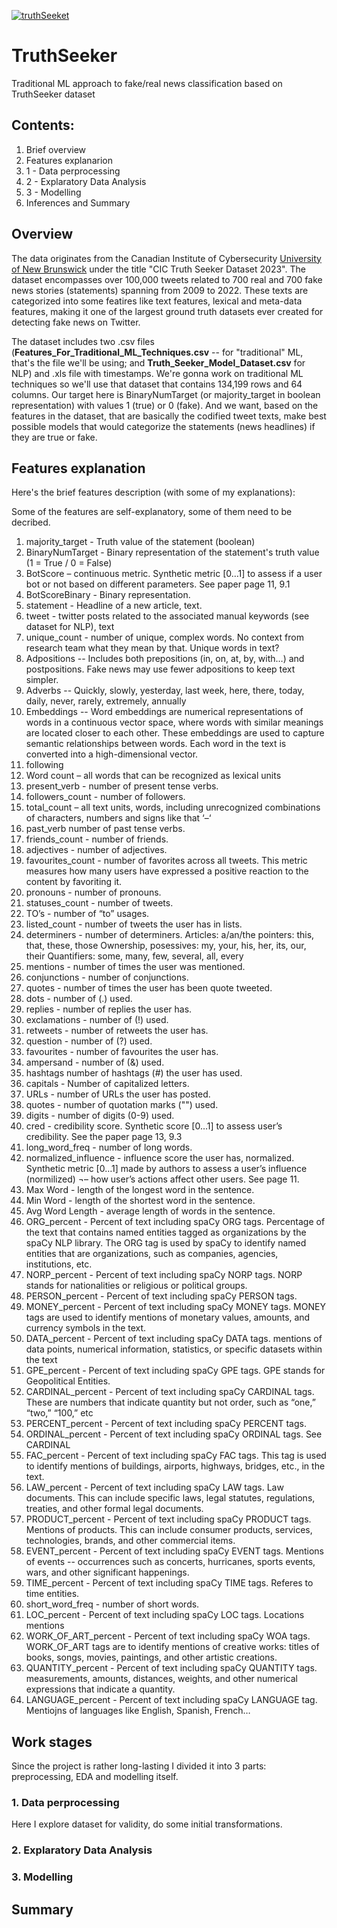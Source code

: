 [![truthSeeket](https://i.postimg.cc/wB3n43J9/temp-Imagec2-Nze9.avif)](https://postimg.cc/cKyDrxXz)
# TruthSeeker
Traditional ML approach to fake/real news classification based on TruthSeeker dataset

## Contents:
1. Brief overview
2. Features explanarion
3. 1 - Data perprocessing
4. 2 - Explaratory Data Analysis
5. 3 - Modelling
6. Inferences and Summary

## Overview

The data originates from the Canadian Institute of Cybersecurity [University of New Brunswick](https://www.unb.ca/cic/about/index.html) under the title "CIC Truth Seeker Dataset 2023". The dataset encompasses over 100,000 tweets related to 700 real and 700 fake news stories (statements) spanning from 2009 to 2022. These texts are categorized into some featires like text features, lexical and meta-data features, making it one of the largest ground truth datasets ever created for detecting fake news on Twitter. 

The dataset includes two .csv files (**Features_For_Traditional_ML_Techniques.csv** -- for "traditional" ML, that's the file we'll be using; and **Truth_Seeker_Model_Dataset.csv** for NLP) and .xls file with timestamps. We're gonna work on traditional ML techniques so we'll use that dataset that contains 134,199 rows and 64 columns. Our target here is BinaryNumTarget (or majority_target in boolean representation) with values 1 (true) or 0 (fake). And we want, based on the features in the dataset, that are basically the codified tweet texts, make best possible models that would categorize the statements (news headlines) if they are true or fake.

## Features explanation

Here's the brief features description (with some of my explanations):

Some of the features are self-explanatory, some of them need to be decribed.

1.	majority_target - Truth value of the statement (boolean)
2.	BinaryNumTarget - Binary representation of the statement's truth value (1 = True / 0 = False)
3.	BotScore – continuous metric. Synthetic metric [0…1] to assess if a user bot or not based on different parameters. See paper page 11, 9.1
4.	BotScoreBinary - Binary representation.
5.	statement - Headline of a new article, text. 
6.	tweet - twitter posts related to the associated manual keywords (see dataset for NLP), text
7.	unique_count - number of unique, complex words. No context from research team what they mean by that. Unique words in text?
8.	Adpositions -- Includes both prepositions (in, on, at, by, with…) and postpositions.
Fake news may use fewer adpositions to keep text simpler.
9.	Adverbs -- Quickly, slowly, yesterday, last week, here, there, today, daily, never, rarely, extremely, annually
10.	Embeddings -- Word embeddings are numerical representations of words in a continuous vector space, where words with similar meanings are located closer to each other. These embeddings are used to capture semantic relationships between words. Each word in the text is converted into a high-dimensional vector.
11.	following
12.	Word count – all words that can be recognized as lexical units
13.	present_verb - number of present tense verbs.
14.	followers_count - number of followers.
15.	total_count – all text units, words, including unrecognized combinations of characters, numbers and signs like that ‘–‘
16.	past_verb number of past tense verbs.
17.	friends_count - number of friends.
18.	adjectives - number of adjectives.
19.	favourites_count - number of favorites across all tweets. This metric measures how many users have expressed a positive reaction to the content by favoriting it.
20.	pronouns - number of pronouns.
21.	statuses_count - number of tweets.
22.	TO’s - number of “to” usages.
23.	listed_count - number of tweets the user has in lists.
24.	determiners - number of determiners.
Articles: a/an/the
pointers: this, that, these, those
Ownership, posessives: my, your, his, her, its, our, their
Quantifiers: some, many, few, several, all, every
25.	mentions - number of times the user was mentioned.
26.	conjunctions - number of conjunctions.
27.	quotes - number of times the user has been quote tweeted.
28.	dots - number of (.) used.
29.	replies - number of replies the user has.
30.	exclamations - number of (!) used.
31.	retweets - number of retweets the user has.
32.	question - number of (?) used.
33.	favourites - number of favourites the user has.
34.	ampersand - number of (&) used. 
35.	hashtags number of hashtags (#) the user has used.
36.	capitals - Number of capitalized letters.
37.	URLs - number of URLs the user has posted.
38.	quotes - number of quotation marks ("") used.
39.	digits - number of digits (0-9) used.
40.	cred - credibility score. Synthetic score [0…1] to assess user’s credibility. See the paper page 13, 9.3
41.	long_word_freq - number of long words.
42.	normalized_influence - influence score the user has, normalized. Synthetic metric [0…1] made by authors to assess a user’s influence (normilized) ¬– how user’s actions affect other users. See page 11.
43.	Max Word - length of the longest word in the sentence.
44.	Min Word - length of the shortest word in the sentence.
45.	Avg Word Length - average length of words in the sentence.
46.	ORG_percent - Percent of text including spaCy ORG tags. Percentage of the text that contains named entities tagged as organizations by the spaCy NLP library. The ORG tag is used by spaCy to identify named entities that are organizations, such as companies, agencies, institutions, etc.
47.	NORP_percent - Percent of text including spaCy NORP tags. NORP stands for nationalities or religious or political groups.
48.	PERSON_percent - Percent of text including spaCy PERSON tags.
49.	MONEY_percent - Percent of text including spaCy MONEY tags. MONEY tags are used to identify mentions of monetary values, amounts, and currency symbols in the text.
50.	DATA_percent - Percent of text including spaCy DATA tags. mentions of data points, numerical information, statistics, or specific datasets within the text
51.	GPE_percent - Percent of text including spaCy GPE tags. GPE stands for Geopolitical Entities.
52.	CARDINAL_percent - Percent of text including spaCy CARDINAL tags. These are numbers that indicate quantity but not order, such as “one,” “two,” “100,” etc
53.	PERCENT_percent - Percent of text including spaCy PERCENT tags.
54.	ORDINAL_percent - Percent of text including spaCy ORDINAL tags. See CARDINAL
55.	FAC_percent - Percent of text including spaCy FAC tags. This tag is used to identify mentions of buildings, airports, highways, bridges, etc., in the text.
56.	LAW_percent - Percent of text including spaCy LAW tags. Law documents. This can include specific laws, legal statutes, regulations, treaties, and other formal legal documents.
57.	PRODUCT_percent - Percent of text including spaCy PRODUCT tags. Mentions of products. This can include consumer products, services, technologies, brands, and other commercial items.
58.	EVENT_percent - Percent of text including spaCy EVENT tags. Mentions of events -- occurrences such as concerts, hurricanes, sports events, wars, and other significant happenings.
59.	TIME_percent - Percent of text including spaCy TIME tags. Referes to time entities.
60.	short_word_freq - number of short words.
61.	LOC_percent - Percent of text including spaCy LOC tags. Locations mentions
62.	WORK_OF_ART_percent - Percent of text including spaCy WOA tags. WORK_OF_ART tags are to identify mentions of creative works: titles of books, songs, movies, paintings, and other artistic creations.
63.	QUANTITY_percent - Percent of text including spaCy QUANTITY tags. measurements, amounts, distances, weights, and other numerical expressions that indicate a quantity.
64.	LANGUAGE_percent - Percent of text including spaCy LANGUAGE tag. Mentiojns of languages like English, Spanish, French…

## Work stages

Since the project is rather long-lasting I divided it into 3 parts: preprocessing, EDA and modelling itself.

### 1. Data perprocessing 
Here I explore dataset for validity, do some  initial transformations. 

### 2. Explaratory Data Analysis


### 3. Modelling

## Summary



